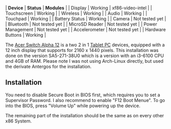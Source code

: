 | **Device** | **Status** | **Modules** |
| Display | Working | xf86-video-intel |
| Touchscreen | Working |
| Wireless | Working |
| Audio | Working |
| Touchpad | Working |
| Battery Status | Working |
| Camera | Not tested yet |
| Bluetooth | Not tested yet |
| MicroSD Reader | Not tested yet |
| Power Management | Not tested yet |
| Accelerometer | Not tested yet |
| Hardware Buttons | Working |

The [Acer Switch Alpha 12](https://www.acer.com/ac/en/US/content/series/switchalpha12) is a two 2 in 1 [Tablet PC](/index.php/Tablet_PC "Tablet PC") devices, equipped with a 12 inch display that supports for 2160 x 1440 pixels. This installation was done on the version SA5-271-38U0 which is a version with an i3-6100 CPU and 4GB of RAM. Please note I was not using Arch-Linux directly, but used the derivate Antergos for the installation.

## Installation

You need to disable Secure Boot in BIOS first, which requires you to set a Supervisor Password. I also recommend to enable "F12 Boot Menue". To go into the BIOS, press "Volume Up" while powering up the device.

The remaining part of the installation should be the same as on every other x86 System.